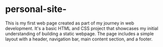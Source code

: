 # personal-site-
This is my first web page created as part of my journey in web development. It's a basic HTML and CSS project that showcases my initial understanding of building a static webpage. The page includes a simple layout with a header, navigation bar, main content section, and a footer. 
